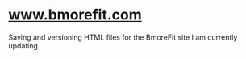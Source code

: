 www.bmorefit.com
================

Saving and versioning HTML files for the BmoreFit site I am currently updating